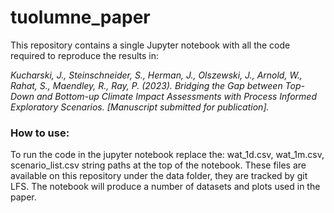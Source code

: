 # tuolumne_paper

This repository contains a single Jupyter notebook with all the code required to reproduce the results in: 

_Kucharski, J., Steinschneider, S., Herman, J., Olszewski, J., Arnold, W., Rahat, S., Maendley, R., Ray, P. (2023). Bridging the Gap between Top-Down and Bottom-up Climate Impact Assessments with Process Informed Exploratory Scenarios. [Manuscript submitted for publication]._

### How to use:
To run the code in the jupyter notebook replace the: wat_1d.csv, wat_1m.csv, scenario_list.csv string paths at the top of the notebook. These files are available on this repository under the data folder, they are tracked by git LFS. The notebook will produce a number of datasets and plots used in the paper.
